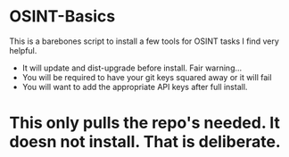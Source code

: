 # OSINT-Basics
This is a barebones script to install a few tools for OSINT tasks I find very helpful. 
   - It will update and dist-upgrade before install. Fair warning...
   - You will be required to have your git keys squared away or it will fail
   - You will want to add the appropriate API keys after full install.
# This only pulls the repo's needed. It doesn not install. That is deliberate.
